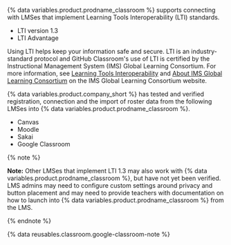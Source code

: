 {% data variables.product.prodname_classroom %} supports connecting with LMSes that implement Learning Tools Interoperability (LTI) standards.

- LTI version 1.3
- LTI Advantage

Using LTI helps keep your information safe and secure. LTI is an industry-standard protocol and GitHub Classroom's use of LTI is certified by the Instructional Management System (IMS) Global Learning Consortium. For more information, see [Learning Tools Interoperability](https://www.imsglobal.org/activity/learning-tools-interoperability) and [About IMS Global Learning Consortium](http://www.imsglobal.org/aboutims.html) on the IMS Global Learning Consortium website.

{% data variables.product.company_short %} has tested and verified registration, connection and the import of roster data from the following LMSes into {% data variables.product.prodname_classroom %}. 

- Canvas
- Moodle
- Sakai
- Google Classroom

{% note %}

**Note:** Other LMSes that implement LTI 1.3 may also work with {% data variables.product.prodname_classroom %}, but have not yet been verified. LMS admins may need to configure custom settings around privacy and button placement and may need to provide teachers with documentation on how to launch into {% data variables.product.prodname_classroom %} from the LMS.

{% endnote %}

{% data reusables.classroom.google-classroom-note %}

